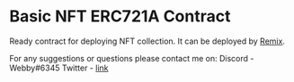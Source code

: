 # Basic NFT ERC721A Contract

Ready contract for deploying NFT collection.
It can be deployed by [Remix](https://remix.ethereum.org/).

For any suggestions or questions please contact me on:
Discord - Webby#6345
Twitter - [link](https://twitter.com/nft_webby)

